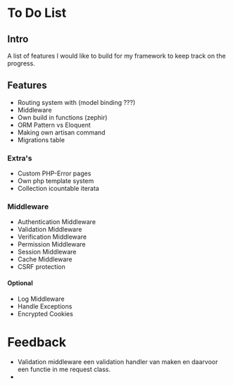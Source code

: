 # To Do List

## Intro
A list of features I would like to build for my framework to keep track on the progress.

## Features
- Routing system with (model binding ???)
- Middleware
- Own build in functions (zephir)
- ORM Pattern vs Eloquent
- Making own artisan command
- Migrations table 

### Extra's
- Custom PHP-Error pages
- Own php template system
- Collection icountable iterata

### Middleware
- Authentication Middleware
- Validation Middleware
- Verification Middleware
- Permission Middleware
- Session Middleware
- Cache Middleware
- CSRF protection

#### Optional
- Log Middleware
- Handle Exceptions
- Encrypted Cookies

# Feedback
- Validation middleware een validation handler van maken en daarvoor een functie in me request class.
- 